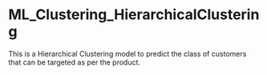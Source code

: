 # ML_Clustering_HierarchicalClustering
This is a Hierarchical Clustering model to predict the class of customers that can be targeted as per the product.
